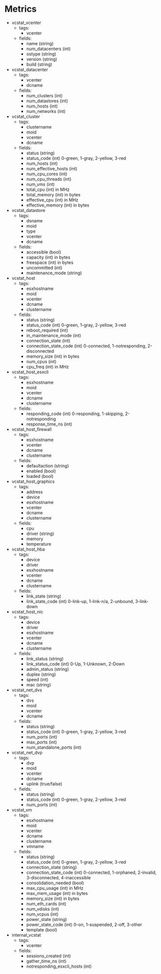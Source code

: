 # Metrics

- vcstat_vcenter
  - tags:
    - vcenter
  - fields:
    - name (string)
    - num_datacenters (int)
    - ostype (string)
    - version (string)
    - build (string)
- vcstat_datacenter
  - tags:
    - vcenter
    - dcname
  - fields:
    - num_clusters (int)
    - num_datastores (int)
    - num_hosts (int)
    - num_networks (int)
- vcstat_cluster
  - tags:
    - clustername
	- moid
    - vcenter
    - dcname
  - fields:
	- status (string)
	- status_code (int) 0-green, 1-gray, 2-yellow, 3-red
	- num_hosts (int)
	- num_effective_hosts (int)
	- num_cpu_cores (int)
	- num_cpu_threads (int)
	- num_vms (int)
	- total_cpu (int) in MHz
	- total_memory (int) in bytes
	- effective_cpu (int) in MHz
	- effective_memory (int) in bytes
- vcstat_datastore
  - tags:
    - dsname
	- moid
    - type
    - vcenter
    - dcname
  - fields:
	- accessible (bool)
	- capacity (int) in bytes
	- freespace (int) in bytes
	- uncommitted (int)
	- maintenance_mode (string)
- vcstat_host
  - tags:
    - esxhostname
	- moid
    - vcenter
    - dcname
    - clustername
  - fields:
	- status (string)
	- status_code (int) 0-green, 1-gray, 2-yellow, 3-red
	- reboot_required (int)
	- in_maintenance_mode (int)
	- connection_state (int)
	- connection_state_code (int) 0-connected, 1-notresponding, 2-disconnected
	- memory_size (int) in bytes
	- num_cpus (int)
	- cpu_freq (int) in MHz
- vcstat_host_esxcli
  - tags:
    - esxhostname
	- moid
    - vcenter
    - dcname
    - clustername
  - fields:
	- responding_code (int) 0-responding, 1-skipping, 2-notresponding
	- response_time_ns (int)
- vcstat_host_firewall
  - tags:
    - esxhostname
    - vcenter
    - dcname
    - clustername
  - fields:
	- defaultaction (string)
	- enabled (bool)
	- loaded (bool)
- vcstat_host_graphics
  - tags:
	- address
	- device
    - esxhostname
    - vcenter
    - dcname
    - clustername
  - fields:
	- cpu
	- driver (string)
    - memory
	- temperature
- vcstat_host_hba
  - tags:
	- device
	- driver
    - esxhostname
    - vcenter
    - dcname
    - clustername
  - fields:
	- link_state (string)
	- link_state_code (int) 0-link-up, 1-link-n/a, 2-unbound, 3-link-down
- vcstat_host_nic
  - tags:
	- device
	- driver
    - esxhostname
    - vcenter
    - dcname
    - clustername
  - fields:
	- link_status (string)
	- link_status_code (int) 0-Up, 1-Unknown, 2-Down
	- admin_status (string)
	- duplex (string)
	- speed (int)
	- mac (string)
- vcstat_net_dvs
  - tags:
    - dvs
	- moid
    - vcenter
    - dcname
  - fields:
    - status (string)
    - status_code (int) 0-green, 1-gray, 2-yellow, 3-red
    - num_ports (int)
    - max_ports (int)
    - num_standalone_ports (int)
- vcstat_net_dvp
  - tags:
    - dvp
	- moid
    - vcenter
    - dcname
    - uplink (true/false)
  - fields:
    - status (string)
    - status_code (int) 0-green, 1-gray, 2-yellow, 3-red
    - num_ports (int)
- vcstat_vm
  - tags:
    - esxhostname
	- moid
    - vcenter
    - dcname
    - clustername
	- vmname
  - fields:
	- status (string)
	- status_code (int) 0-green, 1-gray, 2-yellow, 3-red
	- connection_state (string)
	- connection_state_code (int) 0-connected, 1-orphaned, 2-invalid, 3-disconnected, 4-inaccessible
	- consolidation_needed (bool)
	- max_cpu_usage (int) in MHz
	- max_mem_usage (int) in bytes
	- memory_size (int) in bytes
	- num_eth_cards (int)
	- num_vdisks (int)
	- num_vcpus (int)
	- power_state (string)
	- power_state_code (int) 0-on, 1-suspended, 2-off, 3-other
	- template (bool)
- internal_vcstat
  - tags:
    - vcenter
  - fields:
    - sessions_created (int)
    - gather_time_ns (int)
	- notresponding_esxcli_hosts (int)
